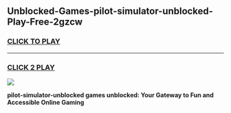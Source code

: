 
## Unblocked-Games-pilot-simulator-unblocked-Play-Free-2gzcw
<h3>
<a href="https://premium76.site?title=pilot-simulator-unblocked&ref=18A1">CLICK TO PLAY</a></h3>
<hr>

<h3>
<a href="https://premium76.site?title=pilot-simulator-unblocked&ref=18A1">CLICK 2 PLAY</a>
  
</h3>

<a href="https://premium76.site?title=pilot-simulator-unblocked&ref=18A1"><img src="https://clearcache.store/games.png"></a>


**pilot-simulator-unblocked games unblocked: Your Gateway to Fun and Accessible Online Gaming**
